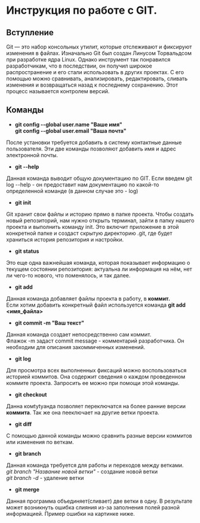 # Инструкция по работе с GIT.

## Вступление

Git — это набор консольных утилит, которые отслеживают и фиксируют изменения в файлах. Изначально Git был создан Линусом Торвальдсом при разработке ядра Linux. Однако инструмент так понравился разработчикам, что в последствии, он получил широкое распространение и его стали использовать в других проектах. С его помощью можно сравнивать, анализировать, редактировать, сливать изменения и возвращаться назад к последнему сохранению. Этот процесс называется контролем версий.
## Команды

* **git config --global user.name "Ваше имя"\
git config --global user.email "Ваша почта"**

После установки требуется добавить в систему контактные данные пользователя. Эти две команды позволяют добавить имя и адрес электронной почты. 

* **git --help**

Данная команда выводит общую документацию по GIT. Если введем git log --help - он предоставит нам документацию по какой-то определенной команде (в данном случае это - log)

* **git init**

Git хранит свои файлы и историю прямо в папке проекта. Чтобы создать новый репозиторий, нам нужно открыть терминал, зайти в папку нашего проекта и выполнить команду init. Это включит приложение в этой конкретной папке и создаст скрытую директорию .git, где будет храниться история репозитория и настройки.

* **git status**

Это еще одна важнейшая команда, которая показывает информацию о текущем состоянии репозитория: актуальна ли информация на нём, нет ли чего-то нового, что поменялось, и так далее.

* **git add**

Данная команда добавляет файлы проекта в работу, в **коммит.**\
Если хотим добавить конкретный файл используется команда **git add <имя_файла>**

* **git commit -m "Ваш текст"**

Данная команда создает непосредственно сам коммит.\
Флажок -m задаст commit message - комментарий разработчика. Он необходим для описания закоммиченных изменений. 

* **git log**

Для просмотра всех выполненных фиксаций можно воспользоваться историей коммитов. Она содержит сведения о каждом проведенном коммите проекта. Запросить ее можно при помощи этой команды.

* **git checkout**

Данна комtytyанда позволяет переключатся на более ранние версии **коммита**. Так же она пееключает на другие ветки проекта.

* **git diff**

С помощью данной команды можно сравнить разные версии коммитов или изменения по веткам.

* **git branch**


Данная команда требуется для работы и переходов между  ветками.\
*git branch "Название новой ветки"* - создание новой ветки\
*git branch -d* - удаление ветки
        

* **git merge**

Данная программа объединяет(сливает) две ветки в одну. В результате может возникнуть ошибка слияния из-за заполнения полей разной информацией. Пример ошибки на картинке ниже.  


